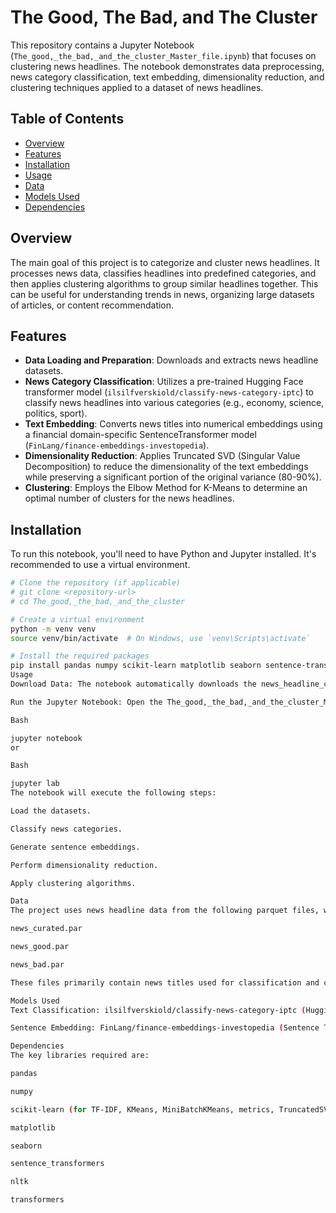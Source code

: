 # The Good, The Bad, and The Cluster

This repository contains a Jupyter Notebook (`The_good,_the_bad,_and_the_cluster_Master_file.ipynb`) that focuses on clustering news headlines. The notebook demonstrates data preprocessing, news category classification, text embedding, dimensionality reduction, and clustering techniques applied to a dataset of news headlines.

## Table of Contents

- [Overview](#overview)
- [Features](#features)
- [Installation](#installation)
- [Usage](#usage)
- [Data](#data)
- [Models Used](#models-used)
- [Dependencies](#dependencies)

## Overview

The main goal of this project is to categorize and cluster news headlines. It processes news data, classifies headlines into predefined categories, and then applies clustering algorithms to group similar headlines together. This can be useful for understanding trends in news, organizing large datasets of articles, or content recommendation.

## Features

- **Data Loading and Preparation**: Downloads and extracts news headline datasets.
- **News Category Classification**: Utilizes a pre-trained Hugging Face transformer model (`ilsilfverskiold/classify-news-category-iptc`) to classify news headlines into various categories (e.g., economy, science, politics, sport).
- **Text Embedding**: Converts news titles into numerical embeddings using a financial domain-specific SentenceTransformer model (`FinLang/finance-embeddings-investopedia`).
- **Dimensionality Reduction**: Applies Truncated SVD (Singular Value Decomposition) to reduce the dimensionality of the text embeddings while preserving a significant portion of the original variance (80-90%).
- **Clustering**: Employs the Elbow Method for K-Means to determine an optimal number of clusters for the news headlines.

## Installation

To run this notebook, you'll need to have Python and Jupyter installed. It's recommended to use a virtual environment.

```bash
# Clone the repository (if applicable)
# git clone <repository-url>
# cd The_good,_the_bad,_and_the_cluster

# Create a virtual environment
python -m venv venv
source venv/bin/activate  # On Windows, use `venv\Scripts\activate`

# Install the required packages
pip install pandas numpy scikit-learn matplotlib seaborn sentence-transformers nltk transformers
Usage
Download Data: The notebook automatically downloads the news_headline_clustering.zip file containing news_curated.par, news_good.par, and news_bad.par upon execution.

Run the Jupyter Notebook: Open the The_good,_the_bad,_and_the_cluster_Master_file.ipynb file in Jupyter Lab or Jupyter Notebook and run all cells.

Bash

jupyter notebook
or

Bash

jupyter lab
The notebook will execute the following steps:

Load the datasets.

Classify news categories.

Generate sentence embeddings.

Perform dimensionality reduction.

Apply clustering algorithms.

Data
The project uses news headline data from the following parquet files, which are extracted from news_headline_clustering.zip:

news_curated.par

news_good.par

news_bad.par

These files primarily contain news titles used for classification and clustering.

Models Used
Text Classification: ilsilfverskiold/classify-news-category-iptc (Hugging Face Transformers)

Sentence Embedding: FinLang/finance-embeddings-investopedia (Sentence Transformers)

Dependencies
The key libraries required are:

pandas

numpy

scikit-learn (for TF-IDF, KMeans, MiniBatchKMeans, metrics, TruncatedSVD, Normalizer, StandardScaler)

matplotlib

seaborn

sentence_transformers

nltk

transformers
